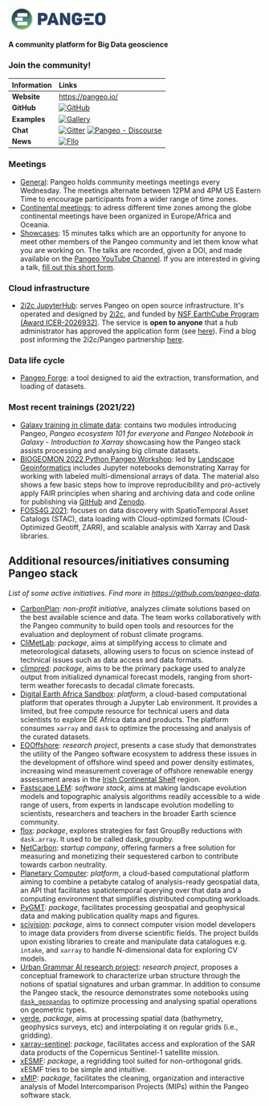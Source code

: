 
![Pangeo logo](.././figures/pangeo_name_logo.png) 

**A community platform for Big Data geoscience** 

### Join the community!

| Information | Links |
| :--- | :--- |
| **Website** | https://pangeo.io/  |
| **GitHub** | [![GitHub](https://img.shields.io/badge/GitHub-Pangeo--data-blue?logo=github)](https://github.com/pangeo-data)  |
| **Examples** | [![Gallery](https://img.shields.io/badge/Pangeo-Gallery-orange)](http://gallery.pangeo.io/)  |
| **Chat** | [![Gitter](https://img.shields.io/badge/Gitter-Chat-yellow?logo=gitter)](https://gitter.im/pangeo-data/Lobby)  [![Pangeo - Discourse](https://img.shields.io/discourse/users?server=https%3A%2F%2Fdiscourse.pangeo.io%2F&style=flat-square&logo=discourse)](https://discourse.pangeo.io) |
| **News** | [![Fllo](https://img.shields.io/twitter/follow/pangeo_data?style=social)](https://twitter.com/pangeo_data)  |

### Meetings
- [General](https://pangeo.io/meeting-notes.html#community-meeting): Pangeo holds community meetings meetings every Wednesday. The meetings alternate between 12PM and 4PM US Eastern Time to encourage participants from a wider range of time zones. 
- [Continental meetings](https://pangeo.io/meeting-notes.html#continental-community-meetings): to adress different time zones among the globe continental meetings have been organized in Europe/Africa and Oceania.
- [Showcases](https://pangeo.io/pangeo-showcase.html#pangeo-showcase): 15 minutes talks which are an opportunity for anyone to meet other members of the Pangeo community and let them know what you are working on. The talks are recorded, given a DOI, and made available on the [Pangeo YouTube Channel](https://youtube.com/playlist?list=PLuQQBBQFfpgq0OvjKbjcYgTDzDxTqtwua). If you are interested in giving a talk, [fill out this short form](https://forms.gle/QwxKusVvrvDakSNs8).

### Cloud infrastructure
- [2i2c JupyterHub](https://us-central1-b.gcp.pangeo.io/hub/login?next=%2Fhub%2F): serves Pangeo on open source infrastructure. It's operated and designed by [2i2c](https://2i2c.org/), and funded by [NSF EarthCube Program (Award ICER-2026932)](https://www.nsf.gov/awardsearch/showAward?AWD_ID=2026932). The service is **open to anyone** that a hub administrator has approved the application form (see [here](https://docs.google.com/forms/d/e/1FAIpQLSeqKncKG-s365pC_Lfe4_UetJ-wcFfjOSyHhYYQjXbKRHzswQ/viewform)). Find a blog post informing the 2i2c/Pangeo partnership [here](https://2i2c.org/blog/2021/pangeo-goes-live/).

### Data life cycle
- [Pangeo Forge](https://pangeo-forge.org/):  a tool designed to aid the extraction, transformation, and loading of datasets.

### Most recent trainings (2021/22)
- [Galaxy training in climate data](https://training.galaxyproject.org/training-material/topics/climate/): contains two modules introducing Pangeo, _Pangeo ecosystem 101 for everyone_ and _Pangeo Notebook in Galaxy - Introduction to Xarray_ showcasing how the Pangeo stack assists processing and analysing big climate datasets.
- [BIOGEOMON 2022 Python Pangeo Workshop](https://github.com/LandscapeGeoinformatics): led by [Landscape Geoinformatics](https://github.com/LandscapeGeoinformatics) includes Jupyter notebooks demonstrating Xarray for working with labeled multi-dimensional arrays of data. The material also shows a few basic steps how to improve reproducibility and pro-actively apply FAIR principles when sharing and archiving data and code online for publishing via [GitHub](https://github.com/) and [Zenodo](https://zenodo.org/).
- [FOSS4G 2021](https://github.com/pangeo-data/foss4g-2021): focuses on data discovery with SpatioTemporal Asset Catalogs (STAC), data loading with Cloud-optimized formats (Cloud-Optimized Geotiff, ZARR), and scalable analysis with Xarray and Dask libraries.

## Additional resources/initiatives consuming Pangeo stack
_List of some active initiatives. Find more in https://github.com/pangeo-data_.

- [CarbonPlan](https://carbonplan.org/): _non-profit initiative_, analyzes climate solutions based on the best available science and data. The team works collaboratively with the Pangeo community to build open tools and resources for the evaluation and deployment of robust climate programs.
- [CliMetLab](https://github.com/ecmwf/climetlab): _package_, aims at simplifying access to climate and meteorological datasets, allowing users to focus on science instead of technical issues such as data access and data formats. 
- [climpred](https://github.com/pangeo-data/climpred): _package_, aims to be the primary package used to analyze output from initialized dynamical forecast models, ranging from short-term weather forecasts to decadal climate forecasts.
- [Digital Earth Africa Sandbox](https://sandbox.digitalearth.africa/): _platform_, a cloud-based computational platform that operates through a Jupyter Lab environment. It provides a limited, but free compute resource for technical users and data scientists to explore DE Africa data and products. The platform consumes `xarray` and `dask` to optimize the processing and analysis of the curated datasets. 
- [EOOffshore](https://eooffshore.github.io/): _research project_, presents a case study that demonstrates the utility of the Pangeo software ecosystem to address these issues in the development of offshore wind speed and power density estimates, increasing wind measurement coverage of offshore renewable energy assessment areas in the [Irish Continental Shelf](https://www.marine.ie/Home/site-area/irelands-marine-resource/real-map-ireland) region.
- [Fastscape LEM](https://fastscape.org/): _software stack_, aims at making landscape evolution models and topographic analysis algorithms readily accessible to a wide range of users, from experts in landscape evolution modelling to scientists, researchers and teachers in the broader Earth science community.
- [flox](https://github.com/xarray-contrib/flox): _package_, explores strategies for fast GroupBy reductions with `dask.array`. It used to be called dask_groupby.
- [NetCarbon](https://www.netcarbon.fr/home): _startup company_, offering farmers a free solution for measuring and monetizing their sequestered carbon to contribute towards carbon neutrality. 
- [Planetary Computer](https://planetarycomputer.microsoft.com/): _platform_, a cloud-based computational platform aiming to combine a petabyte catalog of analysis-ready geospatial data, an API that facilitates spatiotemporal querying over that data and a computing environment that simplifies distributed computing workloads.
- [PyGMT](https://github.com/GenericMappingTools/pygmt): _package_, facilitates processing geospatial and geophysical data and making publication quality maps and figures. 
- [scivision](https://github.com/alan-turing-institute/scivision): _package_, aims to connect computer vision model developers to image data providers from diverse scientific fields. The project builds upon existing libraries to create and manipulate data catalogues e.g. `intake`, and `xarray` to handle N-dimensional data for exploring CV models.
- [Urban Grammar AI research project](https://urbangrammarai.xyz/): _research project_, proposes a conceptual framework to characterize urban structure through the notions of spatial signatures and urban grammar. In addition to consume the Pangeo stack, the resource demonstrates some notebooks using [`dask_geopandas`](https://github.com/geopandas/dask-geopandas) to optimize processing and analysing spatial operations on geometric types.
- [verde](https://github.com/fatiando/verde), _package_, aims at processing spatial data (bathymetry, geophysics surveys, etc) and interpolating it on regular grids (i.e., gridding).
- [xarray-sentinel](https://github.com/bopen/xarray-sentinel): _package_, facilitates access and exploration of the SAR data products of the Copernicus Sentinel-1 satellite mission.
- [xESMF](https://github.com/pangeo-data/xESMF): _package_, a regridding tool suited for non-orthogonal grids. xESMF tries to be simple and intuitive.
- [xMIP](https://github.com/jbusecke/xMIP): _package_, facilitates the cleaning, organization and interactive analysis of Model Intercomparison Projects (MIPs) within the Pangeo software stack.